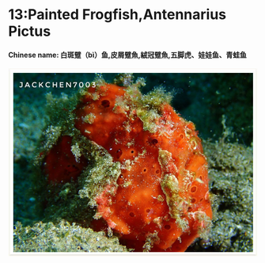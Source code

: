 # 13:Painted Frogfish,Antennarius Pictus

#### Chinese name: 白斑躄（bì）鱼,皮屑躄魚,絨冠躄魚,五脚虎、娃娃鱼、青蛙鱼

![](../../.gitbook/assets/painted-frogfish.jpg)


